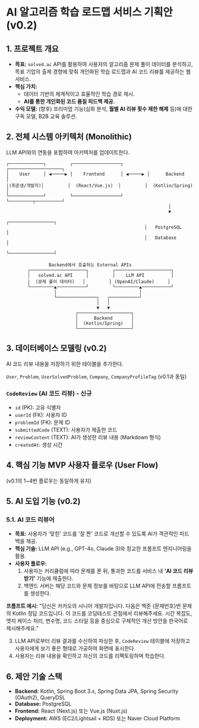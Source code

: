 # AI 알고리즘 학습 로드맵 서비스 기획안 (v0.2)

## 1. 프로젝트 개요

- **목표:** `solved.ac` API를 활용하여 사용자의 알고리즘 문제 풀이 데이터를 분석하고, 목표 기업의 출제 경향에 맞춰 개인화된 학습 로드맵과 AI 코드 리뷰를 제공하는 웹 서비스.
- **핵심 가치:**
    - 데이터 기반의 체계적이고 효율적인 학습 경로 제시.
    - **AI를 통한 개인화된 코드 품질 피드백 제공.**
- **수익 모델:** (향후) 프리미엄 기능(심화 분석, **월별 AI 리뷰 횟수 제한 해제** 등)에 대한 구독 모델, B2B 교육 솔루션.

## 2. 전체 시스템 아키텍처 (Monolithic)

LLM API와의 연동을 포함하여 아키텍처를 업데이트한다.

```
┌─────────────┐         ┌──────────────────┐         ┌────────────────────┐
│    User     │ ◀─────▶ │    Frontend      │ ◀─────▶ │      Backend       │
│(취준생/개발자)│         │  (React/Vue.js)  │         │  (Kotlin/Spring)   │
└─────────────┘         └──────────────────┘         └─────────┬──────────┘
                                                             │
                                                             ▼
                                                    ┌─────────────────┐
                                                    │   PostgreSQL    │
                                                    │   Database      │
                                                    └─────────────────┘

                Backend에서 호출하는 External APIs
        ┌─────────────────────┐         ┌─────────────────────┐
        │   solved.ac API     │         │    LLM API          │
        │  (문제 풀이 데이터)   │         │ (OpenAI/Claude)     │
        └─────────▲───────────┘         └─────────▲───────────┘
                  │                               │
                  └───────────────┐   ┌───────────┘
                                  │   │
                                  ▼   ▼
                          ┌────────────────────┐
                          │      Backend       │
                          │  (Kotlin/Spring)   │
                          └────────────────────┘
```

## 3. 데이터베이스 모델링 (v0.2)

AI 코드 리뷰 내용을 저장하기 위한 테이블을 추가한다.

`User`, `Problem`, `UserSolvedProblem`, `Company`, `CompanyProfileTag` (v0.1과 동일)

### `CodeReview` (AI 코드 리뷰) - 신규

- `id` (PK): 고유 식별자
- `userId` (FK): 사용자 ID
- `problemId` (FK): 문제 ID
- `submittedCode` (TEXT): 사용자가 제출한 코드
- `reviewContent` (TEXT): AI가 생성한 리뷰 내용 (Markdown 형식)
- `createdAt`: 생성 시간

## 4. 핵심 기능 MVP 사용자 플로우 (User Flow)

(v0.1의 1~4번 플로우는 동일하게 유지)

## 5. AI 도입 기능 (v0.2)

### 5.1. AI 코드 리뷰어

- **목표:** 사용자가 '맞힌' 코드를 '잘 짠' 코드로 개선할 수 있도록 AI가 객관적인 피드백을 제공.
- **핵심 기술:** LLM API (e.g., GPT-4o, Claude 3)와 정교한 프롬프트 엔지니어링을 활용.
- **사용자 플로우:**
    1. 사용자는 커리큘럼에 따라 문제를 푼 뒤, 통과한 코드를 서비스 내 **'AI 코드 리뷰 받기'** 기능에 제출한다.
    2. 백엔드 서버는 해당 코드와 문제 정보를 바탕으로 LLM API에 전송할 프롬프트를 생성한다.

**프롬프트 예시:** "당신은 카카오의 시니어 개발자입니다. 다음은 백준 {문제번호}번 문제의 Kotlin 정답 코드입니다. 이 코드를 코딩테스트 관점에서 리뷰해주세요. 시간 복잡도, 엣지 케이스 처리, 변수명, 코드 스타일 등을 중심으로 구체적인 개선 방안을 한국어로 제시해주세요."

3. LLM API로부터 리뷰 결과를 수신하여 파싱한 후, `CodeReview` 테이블에 저장하고 사용자에게 보기 좋은 형태로 가공하여 화면에 표시한다.
4. 사용자는 리뷰 내용을 확인하고 자신의 코드를 리팩토링하며 학습한다.

## 6. 제안 기술 스택

- **Backend:** Kotlin, Spring Boot 3.x, Spring Data JPA, Spring Security (OAuth2), QueryDSL
- **Database:** PostgreSQL
- **Frontend:** React (Next.js) 또는 Vue.js (Nuxt.js)
- **Deployment:** AWS (EC2/Lightsail + RDS) 또는 Naver Cloud Platform